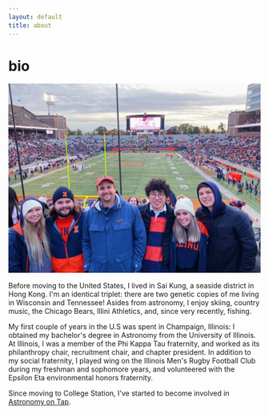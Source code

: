 ```yaml
---
layout: default
title: about
---
```


# bio
![football](/assets/img/illinois_football.jpeg)

Before moving to the United States, I lived in Sai Kung, a seaside district in Hong Kong. I'm an identical triplet: there are two genetic copies of me living in Wisconsin and Tennessee! Asides from astronomy, I enjoy skiing, country music, the Chicago Bears, Illini Athletics, and, since very recently, fishing.

My first couple of years in the U.S was spent in Champaign, Illinois: I obtained my bachelor's degree in Astronomy from the University of Illinois. At Illinois, I was a member of the Phi Kappa Tau fraternity, and worked as its philanthropy chair, recruitment chair, and chapter president. In addition to my social fraternity, I played wing on the Illinois Men's Rugby Football Club during my freshman and sophomore years, and volunteered with the Epsilon Eta environmental honors fraternity.

Since moving to College Station, I've started to become involved in [Astronomy on Tap](https://astronomyontap.org/locations/bcs-tx/).  
